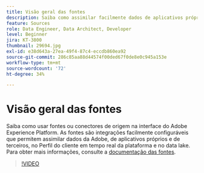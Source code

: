 ```yaml
---
title: Visão geral das fontes
description: Saiba como assimilar facilmente dados de aplicativos próprios e de terceiros da Adobe no perfil do cliente em tempo real do Platform e no data lake.
feature: Sources
role: Data Engineer, Data Architect, Developer
level: Beginner
jira: KT-3800
thumbnail: 29694.jpg
exl-id: e38d643a-27ea-49f4-87c4-eccdb860ea92
source-git-commit: 286c85aa88d44574f00ded67f0de8e0c945a153e
workflow-type: tm+mt
source-wordcount: '72'
ht-degree: 34%

---
```


# Visão geral das fontes

Saiba como usar fontes ou conectores de origem na interface do Adobe Experience Platform. As fontes são integrações facilmente configuráveis que permitem assimilar dados da Adobe, de aplicativos próprios e de terceiros, no Perfil do cliente em tempo real da plataforma e no data lake. Para obter mais informações, consulte a [documentação das fontes](https://experienceleague.adobe.com/docs/experience-platform/sources/home.html?lang=pt-BR).

>[!VIDEO](https://video.tv.adobe.com/v/29694?learn=on&enablevpops)
